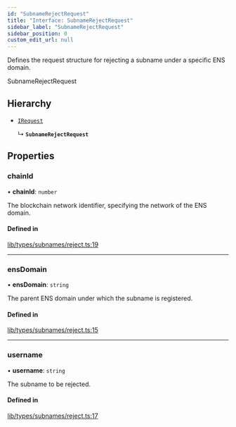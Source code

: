 ```yaml
---
id: "SubnameRejectRequest"
title: "Interface: SubnameRejectRequest"
sidebar_label: "SubnameRejectRequest"
sidebar_position: 0
custom_edit_url: null
---
```


Defines the request structure for rejecting a subname under a specific ENS domain.

 SubnameRejectRequest

## Hierarchy

- [`IRequest`](IRequest.md)

  ↳ **`SubnameRejectRequest`**

## Properties

### chainId

• **chainId**: `number`

The blockchain network identifier, specifying the network of the ENS domain.

#### Defined in

[lib/types/subnames/reject.ts:19](https://github.com/JustaName-id/JustaName-sdk/blob/1dd4ff6/packages/@justaname.id/sdk/src/lib/types/subnames/reject.ts#L19)

___

### ensDomain

• **ensDomain**: `string`

The parent ENS domain under which the subname is registered.

#### Defined in

[lib/types/subnames/reject.ts:15](https://github.com/JustaName-id/JustaName-sdk/blob/1dd4ff6/packages/@justaname.id/sdk/src/lib/types/subnames/reject.ts#L15)

___

### username

• **username**: `string`

The subname to be rejected.

#### Defined in

[lib/types/subnames/reject.ts:17](https://github.com/JustaName-id/JustaName-sdk/blob/1dd4ff6/packages/@justaname.id/sdk/src/lib/types/subnames/reject.ts#L17)
